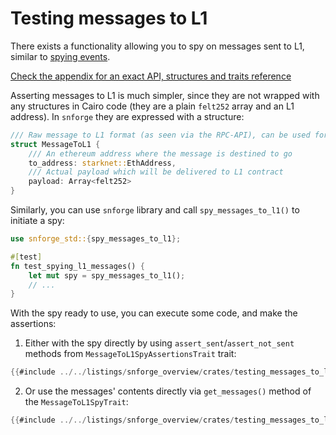# Testing messages to L1

There exists a functionality allowing you to spy on messages sent to L1, similar to [spying events](./testing-events.md).

[Check the appendix for an exact API, structures and traits reference](../appendix/cheatcodes/spy_messages_to_l1.md)

Asserting messages to L1 is much simpler, since they are not wrapped with any structures in Cairo code (they are a plain `felt252` array and an L1 address).
In `snforge` they are expressed with a structure:

```rust
/// Raw message to L1 format (as seen via the RPC-API), can be used for asserting the sent messages.
struct MessageToL1 {
    /// An ethereum address where the message is destined to go
    to_address: starknet::EthAddress,
    /// Actual payload which will be delivered to L1 contract
    payload: Array<felt252>
}
```

Similarly, you can use `snforge` library and call `spy_messages_to_l1()` to initiate a spy:

```rust
use snforge_std::{spy_messages_to_l1};

#[test]
fn test_spying_l1_messages() {
    let mut spy = spy_messages_to_l1();
    // ...
}
```

With the spy ready to use, you can execute some code, and make the assertions:

1. Either with the spy directly by using `assert_sent`/`assert_not_sent` methods from `MessageToL1SpyAssertionsTrait` trait:

```rust
{{#include ../../listings/snforge_overview/crates/testing_messages_to_l1/tests/simple.cairo}}
```

2. Or use the messages' contents directly via `get_messages()` method of the `MessageToL1SpyTrait`:

```rust
{{#include ../../listings/snforge_overview/crates/testing_messages_to_l1/tests/detailed.cairo}}
```
